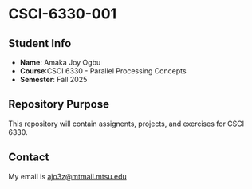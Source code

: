 # CSCI-6330-001

## Student Info
- **Name**: Amaka Joy Ogbu
- **Course**:CSCI 6330 - Parallel Processing Concepts
- **Semester**: Fall 2025

## Repository Purpose
This repository will contain assignents, projects, and exercises for CSCI 6330.

## Contact
My email is ajo3z@mtmail.mtsu.edu
